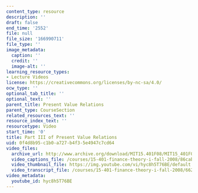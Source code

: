 ```yaml
---
content_type: resource
description: ''
draft: false
end_time: '2552'
file: null
file_size: '166990711'
file_type: ''
image_metadata:
  caption: ''
  credit: ''
  image-alt: ''
learning_resource_types:
- Lecture Videos
license: https://creativecommons.org/licenses/by-nc-sa/4.0/
ocw_type: ''
optional_tab_title: ''
optional_text: ''
parent_title: Present Value Relations
parent_type: CourseSection
related_resources_text: ''
resource_index_text: ''
resourcetype: Video
start_time: '0'
title: Part III of Present Value Relations
uid: 0f4d8b95-c1b0-a727-b4f3-5e4947c7cd64
video_files:
  archive_url: http://www.archive.org/download/MIT15.401F08/MIT15_401F08_ses04_300k.mp4
  video_captions_file: /courses/15-401-finance-theory-i-fall-2008/86cab1d4f1fa5cfa9a582a9157501d27_hyc8h5T76BE.vtt
  video_thumbnail_file: https://img.youtube.com/vi/hyc8h5T76BE/default.jpg
  video_transcript_file: /courses/15-401-finance-theory-i-fall-2008/662ee1eea050b0198db10282f6935656_hyc8h5T76BE.pdf
video_metadata:
  youtube_id: hyc8h5T76BE
---
```

